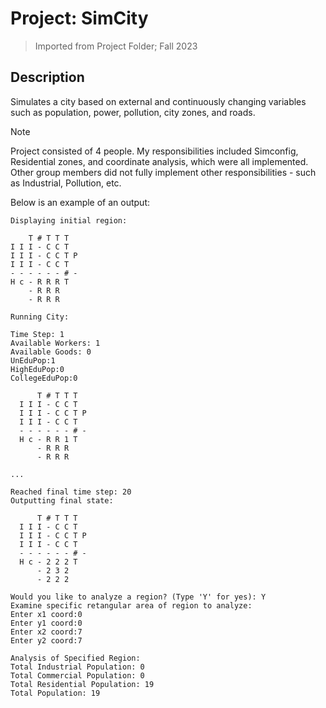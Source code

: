 # Project: SimCity
> Imported from Project Folder; Fall 2023

## Description
Simulates a city based on external and continuously changing variables such as population, power, pollution, city zones, and roads.

> [!NOTE]
> Project consisted of 4 people.
> My responsibilities included Simconfig, Residential zones, and coordinate analysis, which were all implemented.
> Other group members did not fully implement other responsibilities - such as Industrial, Pollution, etc. 

Below is an example of an output:
```
Displaying initial region:

    T # T T T
I I I - C C T
I I I - C C T P
I I I - C C T
- - - - - - # -
H c - R R R T
    - R R R
    - R R R

Running City:

Time Step: 1
Available Workers: 1
Available Goods: 0
UnEduPop:1
HighEduPop:0
CollegeEduPop:0

      T # T T T
  I I I - C C T
  I I I - C C T P
  I I I - C C T
  - - - - - - # -
  H c - R R 1 T
      - R R R
      - R R R

...

Reached final time step: 20
Outputting final state:

      T # T T T
  I I I - C C T
  I I I - C C T P
  I I I - C C T
  - - - - - - # -
  H c - 2 2 2 T
      - 2 3 2
      - 2 2 2

Would you like to analyze a region? (Type 'Y' for yes): Y
Examine specific retangular area of region to analyze:
Enter x1 coord:0
Enter y1 coord:0
Enter x2 coord:7
Enter y2 coord:7

Analysis of Specified Region:
Total Industrial Population: 0
Total Commercial Population: 0
Total Residential Population: 19
Total Population: 19

```

